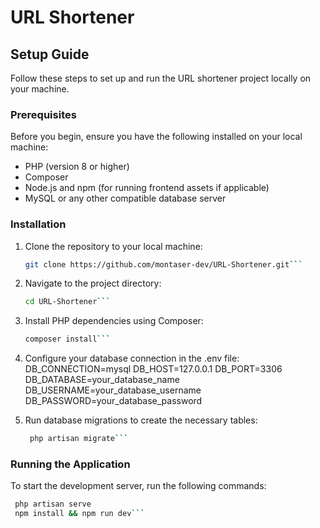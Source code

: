 # URL Shortener

## Setup Guide

Follow these steps to set up and run the URL shortener project locally on your machine.

### Prerequisites

Before you begin, ensure you have the following installed on your local machine:

- PHP (version 8 or higher)
- Composer
- Node.js and npm (for running frontend assets if applicable)
- MySQL or any other compatible database server

### Installation

1. Clone the repository to your local machine:
   ```bash
   git clone https://github.com/montaser-dev/URL-Shortener.git```

2. Navigate to the project directory:
   ```bash
   cd URL-Shortener```

3. Install PHP dependencies using Composer:
   ```bash
   composer install```

4. Configure your database connection in the .env file:
    DB_CONNECTION=mysql
    DB_HOST=127.0.0.1
    DB_PORT=3306
    DB_DATABASE=your_database_name
    DB_USERNAME=your_database_username
    DB_PASSWORD=your_database_password

5. Run database migrations to create the necessary tables:
   ```bash
    php artisan migrate```

### Running the Application

To start the development server, run the following commands:
   ```bash
    php artisan serve
    npm install && npm run dev```




